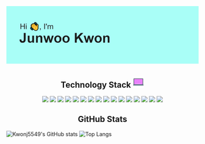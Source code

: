 ![Header](header.png)
<h2 align="center">Technology Stack <img src="https://github.com/Kwonj5549/Kwonj5549/blob/main/output-onlinegiftools.gif" width="30"></h2>

<p align="center">
  <img src="https://img.shields.io/badge/-python-black?style=flat-square&logo=python"/>
  <img src="https://img.shields.io/badge/-pytorch-black?style=flat-square&logo=pytorch"/>
   <img src="https://img.shields.io/badge/-tensorflow-black?style=flat-square&logo=tensorflow"/>
<img src="https://img.shields.io/badge/-C++-00599C?style=flat-square&logo=c"/>
<img src="https://img.shields.io/badge/-swift-black?style=flat-square&logo=swift"/>
  
  
<img src="https://img.shields.io/badge/-java-E34A86?style=flat-square&logo=java"/>
<img src="https://img.shields.io/badge/-HTML5-E34F26?style=flat-square&logo=html5&logoColor=white"/>
<img src="https://img.shields.io/badge/-CSS3-1572B6?style=flat-square&logo=css3"/>
<img src="https://img.shields.io/badge/-tailwindcss-black?style=flat-square&logo=tailwindcss"/>
<img src="https://img.shields.io/badge/-Heroku-430098?style=flat-square&logo=heroku"/>
<img src="https://img.shields.io/badge/-JavaScript-black?style=flat-square&logo=javascript"/>
<img src="https://img.shields.io/badge/-Nodejs-black?style=flat-square&logo=Node.js"/>
<img src="https://img.shields.io/badge/-React-black?style=flat-square&logo=react"/>
<img src="https://img.shields.io/badge/-MongoDB-black?style=flat-square&logo=mongodb"/>
<img src="https://img.shields.io/badge/-Git-black?style=flat-square&logo=git"/>
<img src="https://img.shields.io/badge/-GitHub-black?style=flat-square&logo=github"/>
</p>
<h2 align="center">GitHub Stats</h2>

![Kwonj5549's GitHub stats](https://github-readme-stats.vercel.app/api?username=Kwonj5549&show_icons=true&theme=radical&rank_icon=github&line_height=33)
![Top Langs](https://github-readme-stats.vercel.app/api/top-langs/?username=Kwonj5549&theme=radical&langs_count=4)
